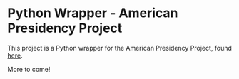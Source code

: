 # Python Wrapper - American Presidency Project

This project is a Python wrapper for the American Presidency Project, found [here](http://www.presidency.ucsb.edu).

More to come!